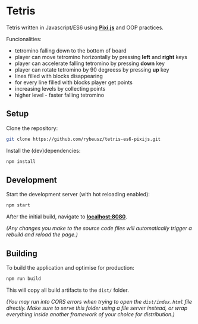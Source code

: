 # Tetris

Tetris written in Javascript/ES6 using **[Pixi.js](http://www.pixijs.com/)** and OOP practices.

Funcionalities:
* tetromino falling down to the bottom of board
* player can move tetromino horizontally by pressing **left** and **right** keys
* player can accelerate falling tetromino by pressing **down** key
* player can rotate tetromino by 90 degreess by pressing **up** key
* lines filled with blocks disappearing
* for every line filled with blocks player get points
* increasing levels by collecting points
* higher level - faster falling tetromino

## Setup

Clone the repository:

```bash
git clone https://github.com/rybeusz/tetris-es6-pixijs.git
```

Install the (dev)dependencies:

```bash
npm install
```

## Development

Start the development server (with hot reloading enabled):

```bash
npm start
```

After the initial build, navigate to **[localhost:8080](http://localhost:8080)**.

*(Any changes you make to the source code files will automatically trigger a
rebuild and reload the page.)*

## Building

To build the application and optimise for production:

```bash
npm run build
```

This will copy all build artifacts to the `dist/` folder.

*(You may run into CORS errors when trying to open the `dist/index.html` file
directly. Make sure to serve this folder using a file server instead, or wrap
everything inside another framework of your choice for distribution.)*
